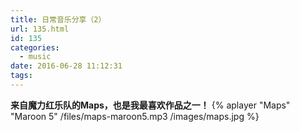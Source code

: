 ```yaml
---
title: 日常音乐分享（2）
url: 135.html
id: 135
categories:
  - music
date: 2016-06-28 11:12:31
tags:
---
```


**来自魔力红乐队的Maps，也是我最喜欢作品之一！**
{% aplayer "Maps" "Maroon 5" /files/maps-maroon5.mp3 /images/maps.jpg %}

